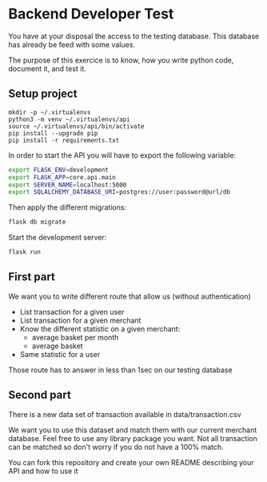 # Backend Developer Test

You have at your disposal the access to the testing database. This database has already be
feed with some values.

The purpose of this exercice is to know, how you write python code, document it, and test it.

## Setup project
```shell
mkdir -p ~/.virtualenvs
python3 -m venv ~/.virtualenvs/api
source ~/.virtualenvs/api/bin/activate
pip install --upgrade pip
pip install -r requirements.txt 
```

In order to start the API you will have to export the following variable:
```bash
export FLASK_ENV=development
export FLASK_APP=core.api.main
export SERVER_NAME=localhost:5000
export SQLALCHEMY_DATABASE_URI=postgres://user:password@url/db
```
Then apply the different migrations:
```bash
flask db migrate
```
Start the development server:
````bash
flask run
````

## First part
We want you to write different route that allow us (without authentication)
* List transaction for a given user
* List transaction for a given merchant
* Know the different statistic on a given merchant:
    * average basket per month
    * average basket
* Same statistic for a user

Those route has to answer in less than 1sec on our testing database

## Second part
There is a new data set of transaction available in data/transaction.csv

We want you to use this dataset and match them with our current merchant database.
Feel free to use any library package you want.
Not all transaction can be matched so don't worry if you do not have a 100% match.

You can fork this repository and create your own README describing your API and how to use it
